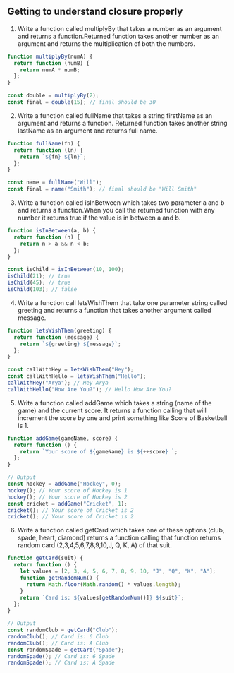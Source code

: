 ## Getting to understand closure properly

1. Write a function called multiplyBy that takes a number as an argument and returns a function.Returned function takes another number as an argument and returns the multiplication of both the numbers.
```js
function multiplyBy(numA) {
  return function (numB) {
    return numA * numB;
  };
}

const double = multiplyBy(2);
const final = double(15); // final should be 30
```
2. Write a function called fullName that takes a string firstName as an argument and returns a function. Returned function takes another string lastName as an argument and returns full name.
```js
function fullName(fn) {
  return function (ln) {
    return `${fn} ${ln}`;
  };
}

const name = fullName("Will");
const final = name("Smith"); // final should be "Will Smith"
```
3. Write a function called isInBetween which takes two parameter a and b and returns a function.When you call the returned function with any number it returns true if the value is in between a and b.
```js
function isInBetween(a, b) {
  return function (n) {
    return n > a && n < b;
  };
}

const isChild = isInBetween(10, 100);
isChild(21); // true
isChild(45); // true
isChild(103); // false
```
4. Write a function call letsWishThem that take one parameter string called greeting and returns a function that takes another argument called message.
```js
function letsWishThem(greeting) {
  return function (message) {
    return `${greeting} ${message}`;
  };
}

const callWithHey = letsWishThem("Hey");
const callWithHello = letsWishThem("Hello");
callWithHey("Arya"); // Hey Arya
callWithHello("How Are You?"); // Hello How Are You?
```
5. Write a function called addGame which takes a string (name of the game) and the current score. It returns a function calling that will increment the score by one and print something like Score of Basketball is 1.
```js
function addGame(gameName, score) {
  return function () {
    return `Your score of ${gameName} is ${++score} `;
  };
}

// Output
const hockey = addGame("Hockey", 0);
hockey(); // Your score of Hockey is 1
hockey(); // Your score of Hockey is 2
const cricket = addGame("Cricket", 1);
cricket(); // Your score of Cricket is 2
cricket(); // Your score of Cricket is 2
```
6. Write a function called getCard which takes one of these options (club, spade, heart, diamond) returns a function calling that function returns random card (2,3,4,5,6,7,8,9,10,J, Q, K, A) of that suit.
```js
function getCard(suit) {
  return function () {
    let values = [2, 3, 4, 5, 6, 7, 8, 9, 10, "J", "Q", "K", "A"];
    function getRandomNum() {
      return Math.floor(Math.random() * values.length);
    }
    return `Card is: ${values[getRandomNum()]} ${suit}`;
  };
}

// Output
const randomClub = getCard("Club");
randomClub(); // Card is: 6 Club
randomClub(); // Card is: A Club
const randomSpade = getCard("Spade");
randomSpade(); // Card is: 6 Spade
randomSpade(); // Card is: A Spade
```
